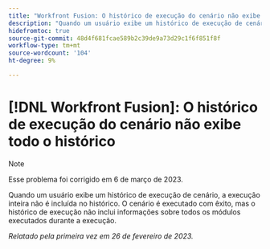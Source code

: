 ```yaml
---
title: "Workfront Fusion: O histórico de execução do cenário não exibe todo o histórico"
description: "Quando um usuário exibe um histórico de execução de cenário, a execução inteira não é incluída no histórico. O cenário é executado com êxito, mas o histórico de execução não inclui informações sobre todos os módulos executados durante a execução"
hidefromtoc: true
source-git-commit: 48d4f681fcae589b2c39de9a73d29c1f6f851f8f
workflow-type: tm+mt
source-wordcount: '104'
ht-degree: 9%

---
```



# [!DNL Workfront Fusion]: O histórico de execução do cenário não exibe todo o histórico

>[!NOTE]
>
>Esse problema foi corrigido em 6 de março de 2023.

Quando um usuário exibe um histórico de execução de cenário, a execução inteira não é incluída no histórico. O cenário é executado com êxito, mas o histórico de execução não inclui informações sobre todos os módulos executados durante a execução.

_Relatado pela primeira vez em 26 de fevereiro de 2023._

